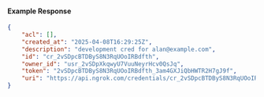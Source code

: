 <!-- Code generated for API Clients. DO NOT EDIT. -->

#### Example Response

```json
{
	"acl": [],
	"created_at": "2025-04-08T16:29:25Z",
	"description": "development cred for alan@example.com",
	"id": "cr_2vSDpcBTDByS8N3RqUOoIRBdfth",
	"owner_id": "usr_2vSDpXkqwyU7VuuNeyrHcv0QsJq",
	"token": "2vSDpcBTDByS8N3RqUOoIRBdfth_3am4GXJiQbHWTR2H7gJ9f",
	"uri": "https://api.ngrok.com/credentials/cr_2vSDpcBTDByS8N3RqUOoIRBdfth"
}
```
